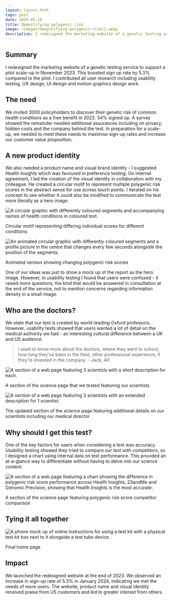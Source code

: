 ```yaml
---
layout: layout.html
tags: post
date: 2025-05-10
title: Demystifying polygenic risk
image: /images/demystifying-polygenic-risk/1.webp
description: I redesigned the marketing website of a genetic testing service, boosting sign up rate by 5.3%.
---
```


## Summary
I redesigned the marketing website of a genetic testing service to support a pilot scale-up in November 2023. This boosted sign up rate by 5.3% compared to the pilot. I contributed all user research including usability testing, UX design, UI design and motion graphics design work.

## The need
We invited 3000 policyholders to discover their genetic risk of common health conditions as a free benefit in 2022. 54% signed up. A survey showed the remainder needed additional assurances including on privacy, hidden costs and the company behind the test. In preparation for a scale-up, we needed to meet these needs to maximise sign-up rates and increase our customer value proposition.

## A new product identity
We also needed a product name and visual brand identity - I suggested Health Insights which was favoured in preference testing. On internal agreement, I led the creation of the visual identity in collaboration with my colleague. He created a circular motif to represent multiple polygenic risk scores in the abstract sense for use across touch points. I iterated on his concept to see whether it could also be modified to communicate the test more literally as a hero image.

![A circular graphic with differently coloured segments and accompanying names of health conditions in coloured text.](/images/demystifying-polygenic-risk/hero-concept-1.png) <figcaption>Circular motif representing differing individual scores for different conditions</figcaption>

![An animated circular graphic with differently coloured segments and a profile picture in the centre that changes every few seconds alongside the position of the segments.](/images/demystifying-polygenic-risk/animated-hero_24fps_30-08-2023.gif) <figcaption>Animated version showing changing polygenic risk scores</figcaption>

One of our ideas was just to show a mock up of the report as the hero image. However, in usability testing I found that users were confused - it raised more questions, the kind that would be answered in consultation at the end of the service, not to mention concerns regarding information density in a small image.

## Who are the doctors?
We state that our test is created by world-leading Oxford professors. However, usability tests showed that users wanted a lot of detail on the medical authority we had - an interesting cultural difference between a UK and US audience.

> I want to know more about the doctors, where they went to school, how long they’ve been in the field, other professional experience, if they’re invested in the company. - Jack, 40

![A section of a web page featuring 3 scientists with a short description for each.](/images/demystifying-polygenic-risk/scientists-concept.png) <figcaption>A section of the science page that we tested featuring our scientists</figcaption>

![A section of a web page featuring 3 scientists with an extended description for 1 scientist.](/images/demystifying-polygenic-risk/scientists-concept-2.png) <figcaption>The updated section of the science page featuring additional details on our scientists including our medical director</figcaption>

## Why should I get this test?
One of the key factors for users when considering a test was accuracy. Usability testing showed they tried to compare our test with competitors, so I designed a chart using internal data on test performance. This provided an at-a-glance way to differentiate without having to delve into our science content.

![A section of a web page featuring a chart showing the difference in polygenic risk score performance across Health Insights, 23andMe and Genomic Precision, showing that Health Insights is the most accurate.](/images/demystifying-polygenic-risk/chart-concept.png) <figcaption>A section of the science page featuring polygenic risk score competitor comparison</figcaption>

## Tying it all together
![A phone mock up of online instructions for using a test kit with a physical test kit box next to it alongside a test tube device.](/images/demystifying-polygenic-risk/home-page.png) <figcaption>Final home page</figcaption>

## Impact
We launched the redesigned website at the end of 2023. We observed an increase in sign-up rate of 5.3% in January 2024, indicating we met the needs of more users. The website, product name and visual identity received praise from US customers and led to greater interest from others.